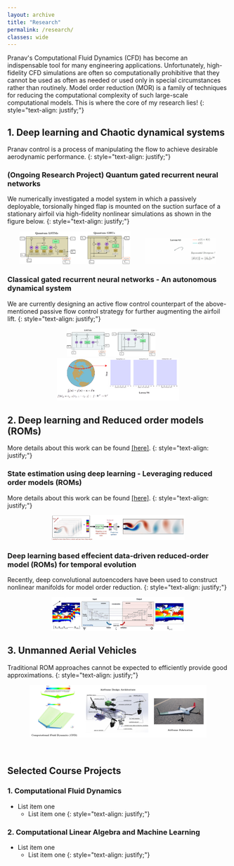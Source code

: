 ```yaml
---
layout: archive
title: "Research"
permalink: /research/
classes: wide
---
```

 
Pranav's Computational Fluid Dynamics (CFD) has become an indispensable tool for many engineering applications. Unfortunately, high-fidelity CFD simulations are often so computationally prohibitive that they cannot be used as often as needed or used only in special circumstances rather than routinely. Model order reduction (MOR) is a family of techniques for reducing the computational complexity of such large-scale computational models. This is where the core of my research lies!
{: style="text-align: justify;"}


## 1. Deep learning and Chaotic dynamical systems
Pranav control is a process of manipulating the flow to achieve desirable aerodynamic performance.
{: style="text-align: justify;"}

### (Ongoing Research Project) Quantum gated recurrent neural networks  

We numerically investigated a model system in which a passively deployable, torsionally hinged flap is mounted on the suction surface of a stationary airfoil via high-fidelity nonlinear simulations as shown in the figure below.
{: style="text-align: justify;"}

<center><p float="center">
  <img src="/images/QuantumVc.png" width="50%" /> &nbsp; &nbsp; &nbsp; &nbsp;
  <img src="/images/l63_expdivLR.gif" width="32%" />
</p></center>

### Classical gated recurrent neural networks - An autonomous dynamical system

We are currently designing an active flow control counterpart of the above-mentioned passive flow control strategy for further augmenting the airfoil lift.
{: style="text-align: justify;"}

<center><p float="center">
  <img src="/images/ClassicalGRNN.png" width="40%" /> &nbsp; &nbsp; &nbsp; &nbsp;
  <img src="/images/l96_web.gif" width="55%" />
</p></center>

## 2. Deep learning and Reduced order models (ROMs)

More details about this work can be found [[here]](https://arxiv.org/pdf/1912.10553).
{: style="text-align: justify;"}

### State estimation using deep learning - Leveraging reduced order models (ROMs)  
More details about this work can be found [[here]](https://arxiv.org/pdf/1912.10553).
{: style="text-align: justify;"}

<center><p float="center">
  <img src="/images/JCP.gif" width="60%" />
</p></center>

### Deep learning based effecient data-driven reduced-order model (ROMs) for temporal evolution
Recently, deep convolutional autoencoders have been used to construct nonlinear manifolds for model order reduction. 
{: style="text-align: justify;"}

<center><p float="center">
  <img src="/images/SST_web.gif" width="60%" />
</p></center>


## 3. Unmanned Aerial Vehicles
Traditional ROM approaches cannot be expected to efficiently provide good approximations.
{: style="text-align: justify;"}

<center><p float="center">
  <img src="/images/UAV.png" width="80%" />
</p></center>

<br/>

## Selected Course Projects

### 1. Computational Fluid Dynamics
  * List item one 
      * List item one 
{: style="text-align: justify;"}


### 2. Computational Linear Algebra and Machine Learning
  * List item one 
      * List item one 
{: style="text-align: justify;"}





